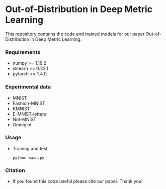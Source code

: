 # Out-of-Distribution in Deep Metric Learning

This repository contains the code and trained models for our paper Out-of-Distribution in Deep Metric Learning.

### Requirements

- numpy >= 1.16.2
- sklearn >= 0.22.1
- pytorch >= 1.4.0

### Experimental data

- MNIST
- Fashion-MNIST
- KMNIST
- E-MNIST-letters
- Not-MNIST
- Omniglot

### Usage

- Training and test

  ```
  python main.py
  ```

### Citation

- If you found this code useful please cite our paper. Thank you!

